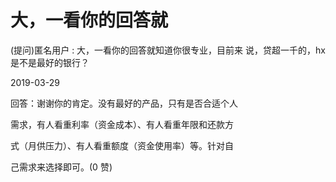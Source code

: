 # 大，一看你的回答就

(提问)匿名用户 : 大，一看你的回答就知道你很专业，目前来 说，贷超一千的，hx 是不是最好的银行？

2019-03-29

回答：谢谢你的肯定。没有最好的产品，只有是否合适个人

需求，有人看重利率（资金成本）、有人看重年限和还款方

式（月供压力）、有人看重额度（资金使用率）等。针对自

己需求来选择即可。(0 赞)